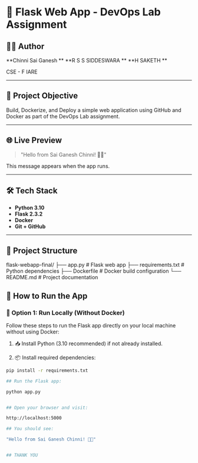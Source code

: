 # 🚀 Flask Web App - DevOps Lab Assignment

## 👨‍💻 Author
**Chinni Sai Ganesh **
**R S S SIDDESWARA **
**H SAKETH **
  

CSE - F
IARE

---

## 📌 Project Objective

Build, Dockerize, and Deploy a simple web application using GitHub and Docker as part of the DevOps Lab assignment.

---

## 🌐 Live Preview

> "Hello from Sai Ganesh Chinni! 👋🚀"

This message appears when the app runs.

---

## 🛠 Tech Stack

- **Python 3.10**
- **Flask 2.3.2**
- **Docker**
- **Git + GitHub**

---

## 📁 Project Structure
flask-webapp-final/
├── app.py # Flask web app
├── requirements.txt # Python dependencies
├── Dockerfile # Docker build configuration
└── README.md # Project documentation

## 🚀 How to Run the App

### 🧪 Option 1: Run Locally (Without Docker)

Follow these steps to run the Flask app directly on your local machine without using Docker:

1. 📥 Install Python (3.10 recommended) if not already installed.

2. 📦 Install required dependencies:

```bash
pip install -r requirements.txt

## Run the Flask app:

python app.py


## Open your browser and visit:

http://localhost:5000

## You should see:

"Hello from Sai Ganesh Chinni! 👋🚀"


## THANK YOU
